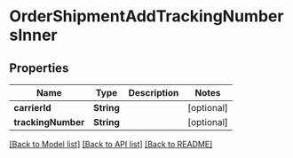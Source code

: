 # OrderShipmentAddTrackingNumbersInner

## Properties
Name | Type | Description | Notes
------------ | ------------- | ------------- | -------------
**carrierId** | **String** |  | [optional] 
**trackingNumber** | **String** |  | [optional] 

[[Back to Model list]](../README.md#documentation-for-models) [[Back to API list]](../README.md#documentation-for-api-endpoints) [[Back to README]](../README.md)


